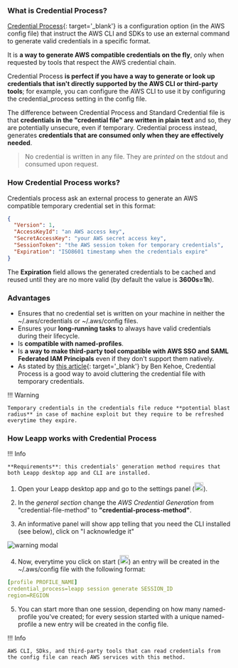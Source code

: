 ### What is Credential Process?

[Credential Process](https://docs.aws.amazon.com/cli/latest/userguide/cli-configure-sourcing-external.html){: target='_blank'} is a configuration option 
(in the AWS config file) that instruct the AWS CLI and SDKs to use an external command to generate valid credentials in a specific format. 

It is **a way to generate AWS compatible credentials on the fly**, only when requested by tools that respect the AWS credential chain.

Credential Process **is perfect if you have a way to generate or look up credentials that isn't directly supported by the AWS CLI or third-party tools**; 
for example, you can configure the AWS CLI to use it by configuring the credential_process setting in the config file.

The difference between Credential Process and Standard Credential file is that **credentials in the "credential file" are written in plain text** and so, 
they are potentially unsecure, even if temporary. Credential process instead, generates **credentials that are consumed only when they are effectively needed**. 

> No credential is written in any file. They are *printed* on the stdout and consumed upon request.

### How Credential Process works?

Credentials process ask an external process to generate an AWS compatible temporary credential set in this format:
```json
{
  "Version": 1,
  "AccessKeyId": "an AWS access key",
  "SecretAccessKey": "your AWS secret access key",
  "SessionToken": "the AWS session token for temporary credentials", 
  "Expiration": "ISO8601 timestamp when the credentials expire"
}  
```

The **Expiration** field allows the generated credentials to be cached and reused until they are no more valid (by default the value is **3600s=1h**).

### Advantages
- Ensures that no credential set is written on your machine in neither the ~/.aws/credentials or ~/.aws/config files.
- Ensures your **long-running tasks** to always have valid credentials during their lifecycle.
- Is **compatible with named-profiles**.
- Is **a way to make third-party tool compatible with AWS SSO and SAML Federated IAM Principals** even if they don't support them natively.
- As stated by [this article](https://ben11kehoe.medium.com/never-put-aws-temporary-credentials-in-env-vars-or-credentials-files-theres-a-better-way-25ec45b4d73e){: target='_blank'} by Ben Kehoe, Credential Process is a good way to avoid cluttering the credential file with temporary credentials.

!!! Warning

    Temporary credentials in the credentials file reduce **potential blast radius** in case of machine exploit but they require to be refreshed everytime they expire.

### How Leapp works with Credential Process

!!! Info

    **Requirements**: this credentials' generation method requires that both Leapp desktop app and CLI are installed.

1) Open your Leapp desktop app and go to the settings panel (<img src="../../images/gear.png" width="20"/>).

2) In the *general section* change the *AWS Credential Generation* from "credential-file-method" to **"credential-process-method"**.

3) An informative panel will show app telling that you need the CLI installed (see below), click on "I acknowledge it"

![warning modal](../../images/modalcredentialprocess.png)

4) Now, everytime you click on start (<img src="../../images/startsession.png" width="20" />) an entry will be created in the ~/.aws/config file with the following format:

```yaml
[profile PROFILE_NAME]
credential_process=leapp session generate SESSION_ID
region=REGION
```

5) You can start more than one session, depending on how many named-profile you've created; 
for every session started with a unique named-profile a new entry will be created in the config file.

!!! Info

    AWS CLI, SDks, and third-party tools that can read credentials from the config file can reach AWS services with this method.
